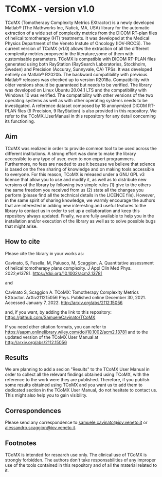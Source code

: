 # TCoMX - version v1.0
TCoMX (Tomotherapy Complexity Metrics EXtractor) is a newly developed
Matlab® (The Mathworks Inc, Natick, MA, USA) library for the automatic extraction of a
wide set of complexity metrics from the DICOM RT-plan files of helical tomotherapy (HT)
treatments. It was developed at the Medical Physics Department of the Veneto Instute of Oncology (IOV-IRCCS). 
The current version of TCoMX (v1.0) allows the extraction of all the different complexity metrics proposed in the literature,some of them with customisable parameters.
TCoMX is compatible with DICOM RT-PLAN files generated using both RayStation
(RaySearch Laboratories, Stockholm, Sweden) and Precision (Accuray, Sunnyvale, CA)
TPSs. It was developed entirely on Matlab® R2020b. The backward compatibility with
previous Matlab® releases was checked up to version R2018a. Compatibility with older
versions should be guaranteed but needs to be verified. The library was developed on Linux
Ubuntu 20.04.1 LTS and the compatibility with Windows 10 was verified. The compatibility
with other versions of the two operating systems as well as with other operating systems
needs to be investigated. A reference dataset composed by 18 anonymized DICOM RT-
PLAN files (9 Precision, 9 RayStation) is also provided in this repository.
We refer to the TCoMX_UserManual in this repository for any detail concerning its functioning. 

## Aim 
TCoMX was realized in order to provide common tool to be used across the different institutions. A strong effort was done to make the library accessible to any type of user, even to non expert programmers. Furthermore, no fees are needed to use it because we believe that science is based on the free sharing of knowledge and on making tools accessible to everyone. 
For this reason, TCoMX is released under a GNU GPL v3 licence that allow you to use and modify it, as well as to distribute new versions of the library by following two simple rules (1) give to the others the same freedom you received from us (2) state all the changes you perform (please find all the technical details in the LICENCE file). 
However, in the same spirit of sharing knowledge, we warmly encourage the authors that are interested in adding new interesting and useful features to the library to contact us in order to set up a collaboration and keep this repository always updated.
Finally, we are fully available to help you in the installation and/or execution of the library as well as to solve possible bugs that might arise. 

## How to cite
Please cite the library in your works as:

Cavinato, S, Fusella, M, Paiusco, M, Scaggion, A. Quantitative assessment of helical tomotherapy plans complexity. J Appl Clin Med Phys. 2022;e13781. https://doi.org/10.1002/acm2.13781

and 

Cavinato S, Scaggion A. TCoMX: Tomotherapy Complexity Metrics EXtractor. ArXiv211215056 Phys. Published online December 30, 2021. Accessed January 7, 2022. http://arxiv.org/abs/2112.15056

and, if you want, by adding the link to this repository: https://github.com/SamueleCavinato/TCoMX

If you need other citation formats, you can refer to https://aapm.onlinelibrary.wiley.com/doi/10.1002/acm2.13781 and to the updated version of the TCoMX User Manual at http://arxiv.org/abs/2112.15056

## Results
We are planning to add a secion "Results" to the TCoMX User Manual in order to collect all the relevant findings obtained using TCoMX, with the reference to the work were they are published. Therefore, if you publish some results obtained using TCoMX and you want us to add them to dedicated section in the TCoMX User Manual, do not hesitate to contact us. This might also help you to gain visibility. 

## Correspondences
Please send any correspondence to samuele.cavinato@iov.veneto.it or alessandro.scaggion@iov.veneto.it.

## Footnotes
TCoMX is intended for research use only. The clinical use of TCoMX is strongly forbidden. The authors don't take responsabilities of any improper use of the tools contained in this repository and of all the material related to it. 


